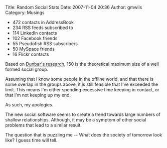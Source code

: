 Title: Random Social Stats
Date: 2007-11-04 20:36
Author: gmwils
Category: Musings

-   472 contacts in AddressBook
-   234 RSS feeds subscribed to
-   114 LinkedIn contacts
-   102 Facebook friends
-   55 Pseudofish RSS subscribers
-   50 MySpace friends
-   16 Flickr contacts

</p>

Based on [Dunbar's research][], 150 is the theoretical maximum size of a
well formed social group.

</p>

Assuming that I know some people in the offline world, and that there is
some overlap in the groups above, it is still feasible that I've
exceeded the limit. This means I'm either spending excessive time
keeping in contact, or that I'm not keeping up my end.

</p>

As such, my apologies.

</p>

The new social software seems to create a trend towards large numbers of
shallow relationships. Although, it may be a symptom of other social
problems that lead to a similar result.

</p>

The question that is puzzling me -- What does the society of tomorrow
look like? I guess time will tell.

</p>

  [Dunbar's research]: http://en.wikipedia.org/wiki/Dunbar's_number
